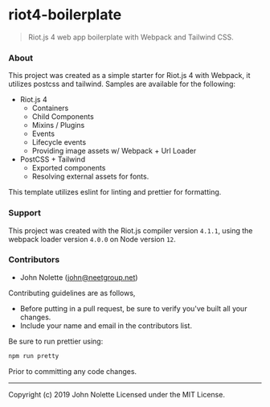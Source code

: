 # riot4-boilerplate
> Riot.js 4 web app boilerplate with Webpack and Tailwind CSS.

### About

This project was created as a simple starter for Riot.js 4 with Webpack, it utilizes postcss and tailwind. Samples are available for the following:

* Riot.js 4
  * Containers
  * Child Components
  * Mixins / Plugins
  * Events
  * Lifecycle events
  * Providing image assets w/ Webpack + Url Loader
* PostCSS + Tailwind
  * Exported components
  * Resolving external assets for fonts.

This template utilizes eslint for linting and prettier for formatting.

### Support

This project was created with the Riot.js compiler version `4.1.1`, using the webpack loader version `4.0.0` on Node version `12`.


### Contributors

* John Nolette (john@neetgroup.net)

Contributing guidelines are as follows,

* Before putting in a pull request, be sure to verify you've built all your changes.
* Include your name and email in the contributors list.

Be sure to run prettier using:
```sh
npm run pretty
```
Prior to committing any code changes.


---

Copyright (c) 2019 John Nolette Licensed under the MIT License.